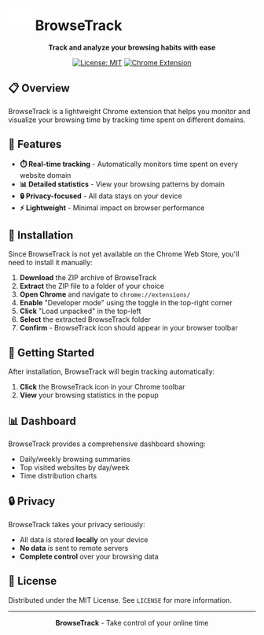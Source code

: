 # <img src="BrowseTrack/icons/icon16.png"> BrowseTrack

<div align="center">
  
  **Track and analyze your browsing habits with ease**
  
  [![License: MIT](https://img.shields.io/badge/License-MIT-blue.svg)](LICENSE)
  [![Chrome Extension](https://img.shields.io/badge/Platform-Chrome-yellow.svg)](https://developer.chrome.com/docs/extensions/)
  
</div>

## 📋 Overview

BrowseTrack is a lightweight Chrome extension that helps you monitor and visualize your browsing time by tracking time spent on different domains.

## 🎯 Features

- **⏱️ Real-time tracking** - Automatically monitors time spent on every website domain
- **📊 Detailed statistics** - View your browsing patterns by domain
- **🔒 Privacy-focused** - All data stays on your device
- **⚡ Lightweight** - Minimal impact on browser performance

## 🔧 Installation

Since BrowseTrack is not yet available on the Chrome Web Store, you'll need to install it manually:

1. **Download** the ZIP archive of BrowseTrack
2. **Extract** the ZIP file to a folder of your choice
3. **Open Chrome** and navigate to `chrome://extensions/`
4. **Enable** "Developer mode" using the toggle in the top-right corner
5. **Click** "Load unpacked" in the top-left
6. **Select** the extracted BrowseTrack folder
7. **Confirm** - BrowseTrack icon should appear in your browser toolbar

## 🚀 Getting Started

After installation, BrowseTrack will begin tracking automatically:

1. **Click** the BrowseTrack icon in your Chrome toolbar
2. **View** your browsing statistics in the popup

## 📊 Dashboard

BrowseTrack provides a comprehensive dashboard showing:

- Daily/weekly browsing summaries
- Top visited websites by day/week 
- Time distribution charts

## 🔒 Privacy

BrowseTrack takes your privacy seriously:

- All data is stored **locally** on your device
- **No data** is sent to remote servers
- **Complete control** over your browsing data

## 📝 License

Distributed under the MIT License. See `LICENSE` for more information.

---

<div align="center">
  
  **BrowseTrack** - Take control of your online time  
  
</div>
